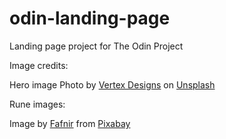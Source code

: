 # odin-landing-page
Landing page project for The Odin Project

Image credits:

Hero image
Photo by <a href="https://unsplash.com/@vertex_800?utm_content=creditCopyText&utm_medium=referral&utm_source=unsplash">Vertex Designs</a> on <a href="https://unsplash.com/photos/an-old-computer-with-a-keyboard-and-mouse-uW0Tj-GgaZw?utm_content=creditCopyText&utm_medium=referral&utm_source=unsplash">Unsplash</a>

Rune images:

Image by <a href="https://pixabay.com/users/braian_tamboreiro-22709673/?utm_source=link-attribution&utm_medium=referral&utm_campaign=image&utm_content=6508603">Fafnir</a> from <a href="https://pixabay.com//?utm_source=link-attribution&utm_medium=referral&utm_campaign=image&utm_content=6508603">Pixabay</a>


